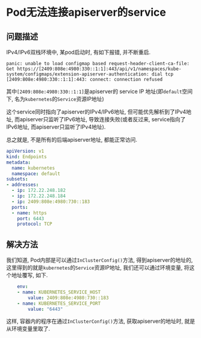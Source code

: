 # Pod无法连接apiserver的service

## 问题描述

IPv4/IPv6双栈环境中, 某pod启动时, 有如下报错, 并不断重启.

```
panic: unable to load configmap based request-header-client-ca-file: Get https://[2409:808e:4980:330::1:1]:443/api/v1/namespaces/kube-system/configmaps/extension-apiserver-authentication: dial tcp [2409:808e:4980:330::1:1]:443: connect: connection refused
```

其中`[2409:808e:4980:330::1:1]`是apiserver的 service IP 地址(即`default`空间下, 名为`kubernetes`的`Service`资源IP地址)

这个service同时指向了apiserver的IPv4/IPv6地址, 但可能优先解析到了IPv4地址, 而apiserver只监听了IPv6地址, 导致连接失败(或者反过来, service指向了IPv6地址, 而apiserver只监听了IPv4地址).

总之就是, 不是所有的后端apiserver地址, 都能正常访问.

```yaml
apiVersion: v1
kind: Endpoints
metadata:
  name: kubernetes
  namespace: default
subsets:
- addresses:
  - ip: 172.22.248.182
  - ip: 172.22.248.184
  - ip: 2409:808e:4980:730::183
  ports:
  - name: https
    port: 6443
    protocol: TCP
```

## 解决方法

我们知道, Pod内部是可以通过`InClusterConfig()`方法, 得到apiserver的地址的, 这里得到的就是`kubernetes`的`Service`资源IP地址, 我们还可以通过环境变量, 将这个地址覆写, 如下.

```yaml
    env:
    - name: KUBERNETES_SERVICE_HOST
        value: 2409:808e:4980:730::183
    - name: KUBERNETES_SERVICE_PORT
        value: "6443"
```

这样, 容器内的程序在通过`InClusterConfig()`方法, 获取apiserver的地址时, 就是从环境变量里取了.
